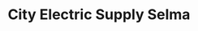 ---
title: "City Electric Supply Selma"
url: /selma/city-electric-supply-selma/
shop: electrical
---